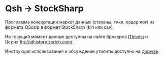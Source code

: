 # Qsh -> StockSharp
Программа конвертации маркет данных (стаканы, тики, ордер лог) из формата QScalp в формат StockSharp (bin или csv).

На текущий момент данные доступны на сайте брокеров [ITInvest](http://www.itinvest.ru/software/spo/qscalp/history/) и Церих ftp://athistory.zerich.com/.

Инструкция использования и обсуждение утилиты доступно на [форуме](http://stocksharp.com/forum/yaf_postst3841_Konviertatsiia-istorichieskikh-failov-QScalp-v-format-StockSharp.aspx?=).
